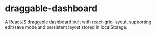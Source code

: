 # draggable-dashboard
A ReactJS draggable dashboard built with react-grid-layout, supporting edit/save mode and persistent layout stored in localStorage.
